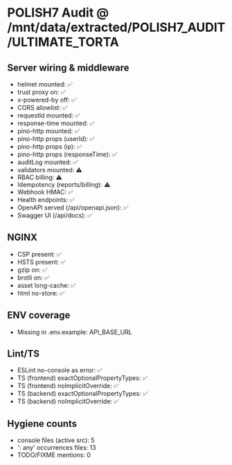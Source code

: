 # POLISH7 Audit @ /mnt/data/extracted/POLISH7_AUDIT/ULTIMATE_TORTA
## Server wiring & middleware
- helmet mounted: ✅
- trust proxy on: ✅
- x-powered-by off: ✅
- CORS allowlist: ✅
- requestId mounted: ✅
- response-time mounted: ✅
- pino-http mounted: ✅
- pino-http props (userId): ✅
- pino-http props (ip): ✅
- pino-http props (responseTime): ✅
- auditLog mounted: ✅
- validators mounted: ⚠️
- RBAC billing: ⚠️
- Idempotency (reports/billing): ⚠️
- Webhook HMAC: ✅
- Health endpoints: ✅
- OpenAPI served (/api/openapi.json): ✅
- Swagger UI (/api/docs): ✅

## NGINX
- CSP present: ✅
- HSTS present: ✅
- gzip on: ✅
- brotli on: ✅
- asset long-cache: ✅
- html no-store: ✅

## ENV coverage
- Missing in .env.example: API_BASE_URL

## Lint/TS
- ESLint no-console as error: ✅
- TS (frontend) exactOptionalPropertyTypes: ✅
- TS (frontend) noImplicitOverride: ✅
- TS (backend) exactOptionalPropertyTypes: ✅
- TS (backend) noImplicitOverride: ✅

## Hygiene counts
- console files (active src): 5
- ': any' occurrences files: 13
- TODO/FIXME mentions: 0